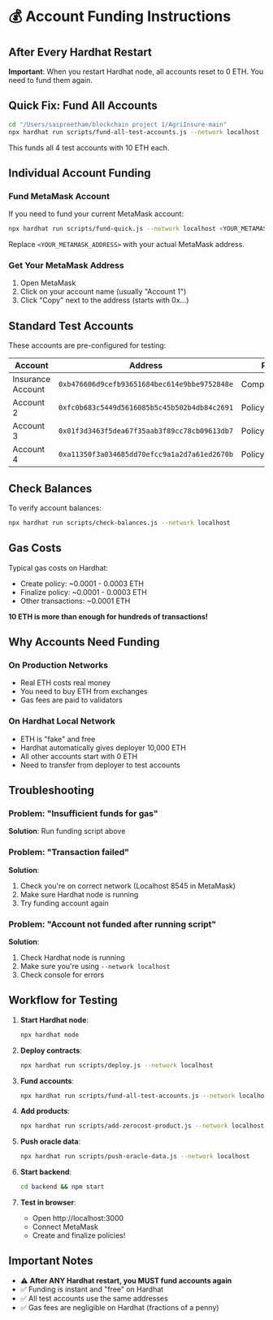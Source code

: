 # 💰 Account Funding Instructions

## After Every Hardhat Restart

**Important**: When you restart Hardhat node, all accounts reset to 0 ETH. You need to fund them again.

## Quick Fix: Fund All Accounts

```bash
cd "/Users/saipreetham/blockchain project 1/AgriInsure-main"
npx hardhat run scripts/fund-all-test-accounts.js --network localhost
```

This funds all 4 test accounts with 10 ETH each.

## Individual Account Funding

### Fund MetaMask Account
If you need to fund your current MetaMask account:

```bash
npx hardhat run scripts/fund-quick.js --network localhost <YOUR_METAMASK_ADDRESS>
```

Replace `<YOUR_METAMASK_ADDRESS>` with your actual MetaMask address.

### Get Your MetaMask Address
1. Open MetaMask
2. Click on your account name (usually "Account 1")
3. Click "Copy" next to the address (starts with 0x...)

## Standard Test Accounts

These accounts are pre-configured for testing:

| Account | Address | Purpose |
|---------|---------|---------|
| Insurance Account | `0xb476606d9cefb93651684bec614e9bbe9752848e` | Company/Treasury |
| Account 2 | `0xfc0b683c5449d5616085b5c45b502b4db84c2691` | Policy holder test |
| Account 3 | `0x01f3d3463f5dea67f35aab3f89cc78cb09613db7` | Policy holder test |
| Account 4 | `0xa11350f3a034685dd70efcc9a1a2d7a61ed2670b` | Policy holder test |

## Check Balances

To verify account balances:

```bash
npx hardhat run scripts/check-balances.js --network localhost
```

## Gas Costs

Typical gas costs on Hardhat:
- Create policy: ~0.0001 - 0.0003 ETH
- Finalize policy: ~0.0001 - 0.0003 ETH
- Other transactions: ~0.0001 ETH

**10 ETH is more than enough for hundreds of transactions!**

## Why Accounts Need Funding

### On Production Networks
- Real ETH costs real money
- You need to buy ETH from exchanges
- Gas fees are paid to validators

### On Hardhat Local Network
- ETH is "fake" and free
- Hardhat automatically gives deployer 10,000 ETH
- All other accounts start with 0 ETH
- Need to transfer from deployer to test accounts

## Troubleshooting

### Problem: "Insufficient funds for gas"
**Solution**: Run funding script above

### Problem: "Transaction failed"
**Solution**: 
1. Check you're on correct network (Localhost 8545 in MetaMask)
2. Make sure Hardhat node is running
3. Try funding account again

### Problem: "Account not funded after running script"
**Solution**:
1. Check Hardhat node is running
2. Make sure you're using `--network localhost`
3. Check console for errors

## Workflow for Testing

1. **Start Hardhat node**:
   ```bash
   npx hardhat node
   ```

2. **Deploy contracts**:
   ```bash
   npx hardhat run scripts/deploy.js --network localhost
   ```

3. **Fund accounts**:
   ```bash
   npx hardhat run scripts/fund-all-test-accounts.js --network localhost
   ```

4. **Add products**:
   ```bash
   npx hardhat run scripts/add-zerocost-product.js --network localhost
   ```

5. **Push oracle data**:
   ```bash
   npx hardhat run scripts/push-oracle-data.js --network localhost
   ```

6. **Start backend**:
   ```bash
   cd backend && npm start
   ```

7. **Test in browser**:
   - Open http://localhost:3000
   - Connect MetaMask
   - Create and finalize policies!

## Important Notes

- ⚠️ **After ANY Hardhat restart, you MUST fund accounts again**
- ✅ Funding is instant and "free" on Hardhat
- ✅ All test accounts use the same addresses
- ✅ Gas fees are negligible on Hardhat (fractions of a penny)

